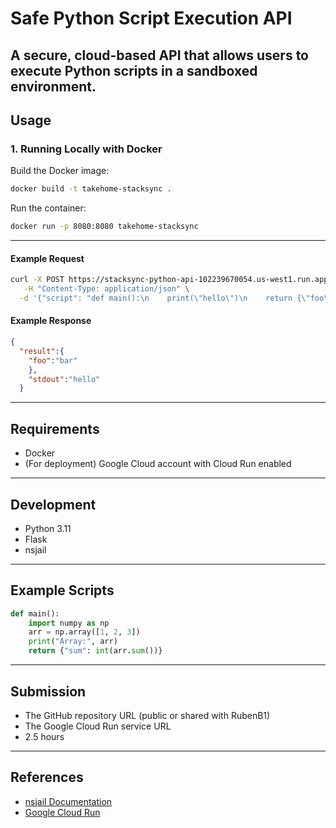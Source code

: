 # Safe Python Script Execution API

A secure, cloud-based API that allows users to execute Python scripts in a sandboxed environment. 
---

## Usage

### 1. Running Locally with Docker

Build the Docker image:

```bash
docker build -t takehome-stacksync .
```

Run the container:

```bash
docker run -p 8080:8080 takehome-stacksync
```
---



#### Example Request

```bash
curl -X POST https://stacksync-python-api-102239670054.us-west1.run.app/execute \
   -H "Content-Type: application/json" \
  -d '{"script": "def main():\n    print(\"hello\")\n    return {\"foo\": \"bar\"}"}'
```

#### Example Response

```json
{
  "result":{
    "foo":"bar"
    },
    "stdout":"hello"
  }
```

---

## Requirements

- Docker
- (For deployment) Google Cloud account with Cloud Run enabled


---

## Development

- Python 3.11
- Flask
- nsjail

---

## Example Scripts

```python
def main():
    import numpy as np
    arr = np.array([1, 2, 3])
    print("Array:", arr)
    return {"sum": int(arr.sum())}
```

---

## Submission

- The GitHub repository URL (public or shared with RubenB1)
- The Google Cloud Run service URL
- 2.5 hours

---

## References

- [nsjail Documentation](https://nsjail.dev/)
- [Google Cloud Run](https://cloud.google.com/run)